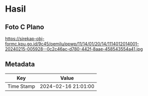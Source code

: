 # Hasil

## Foto C Plano

https://sirekap-obj-formc.kpu.go.id/9c45/pemilu/ppwp/11/14/01/20/14/1114012014001-20240215-005928--0c2c46ac-d780-442f-8aae-458543554a41.jpg


## Metadata

| Key        | Value               |
| ---------- | ------------------- |
| Time Stamp | 2024-02-16 21:01:00 |



